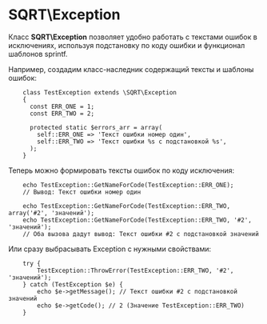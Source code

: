 SQRT\Exception
==============

Класс **SQRT\Exception** позволяет удобно работать с текстами ошибок в исключениях, используя подстановку по коду ошибки и функционал шаблонов sprintf.

Например, создадим класс-наследник содержащий тексты и шаблоны ошибок:

        class TestException extends \SQRT\Exception
        {
          const ERR_ONE = 1;
          const ERR_TWO = 2;

          protected static $errors_arr = array(
            self::ERR_ONE => 'Текст ошибки номер один',
            self::ERR_TWO => 'Текст ошибки %s с подстановкой %s',
          );
        }

Теперь можно формировать тексты ошибок по коду исключения:

        echo TestException::GetNameForCode(TestException::ERR_ONE);
        // Вывод: Текст ошибки номер один

        echo TestException::GetNameForCode(TestException::ERR_TWO, array('#2', 'значений');
        echo TestException::GetNameForCode(TestException::ERR_TWO, '#2', 'значений');
        // Оба вызова дадут вывод: Текст ошибки #2 с подстановкой значений

Или сразу выбрасывать Exception с нужными свойствами:

        try {
            TestException::ThrowError(TestException::ERR_TWO, '#2', 'значений');
        } catch (TestException $e) {
            echo $e->getMessage(); // Текст ошибки #2 с подстановкой значений
            echo $e->getCode(); // 2 (Значение TestException::ERR_TWO)
        }
